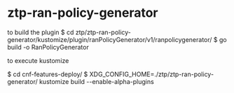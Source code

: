 # ztp-ran-policy-generator
to build the plugin
$ cd ztp/ztp-ran-policy-generator/kustomize/plugin/ranPolicyGenerator/v1/ranpolicygenerator/
$ go build -o RanPolicyGenerator

to execute kustomize

$ cd cnf-features-deploy/
$ XDG_CONFIG_HOME=./ztp/ztp-ran-policy-generator/ kustomize build --enable-alpha-plugins
